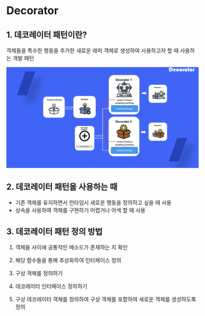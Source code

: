 # Decorator

## 1. 데코레이터 패턴이란?

객체들을 특수한 행동을 추가한 새로운 래퍼 객체로 생성하여 사용하고자 할 때 사용하는 개발 패턴

![Untitled](decorator/Untitled.png)

## 2. 데코레이터 패턴을 사용하는 때

- 기존 객체를 유지하면서 런타임시 새로운 행동을 정의하고 싶을 때 사용
- 상속을 사용하여 객체를 구현하기 어렵거나 어색 할 때 사용

## 3. 데코레이터 패턴 정의 방법

1) 객체들 사이에 공통적인 메소드가 존재하는 지 확인 

2) 해당 함수들을 통해 추상화하여 인터페이스 정의

3) 구상 객체를 정의하기

4) 데코레이터 인터페이스 정의하기

5) 구상 데코레이터 객체를 정의하여 구상 객체를 포함하여 새로운 객체를 생성하도록 정의